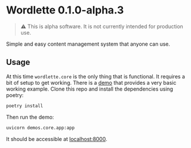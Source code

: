 # Wordlette 0.1.0-alpha.3

> ⚠️ This is alpha software. It is not currently intended for production use.

Simple and easy content management system that anyone can use.

## Usage

At this time `wordlette.core` is the only thing that is functional. It requires a bit of setup to get working. There is
a [demo](demos/core) that provides a very basic working example. Clone this repo and install the dependencies using
poetry:

```bash
poetry install
```

Then run the demo:

```bash
uvicorn demos.core.app:app
```

It should be accessible at [localhost:8000](http://localhost:8000).